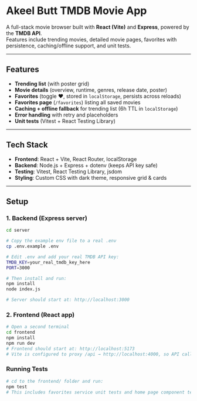 # Akeel Butt TMDB Movie App

A full-stack movie browser built with **React (Vite)** and **Express**, powered by the **TMDB API**.  
Features include trending movies, detailed movie pages, favorites with persistence, caching/offline support, and unit tests.

---

## Features
- **Trending list** (with poster grid)
- **Movie details** (overview, runtime, genres, release date, poster)
- **Favorites** (toggle ♥, stored in `localStorage`, persists across reloads)
- **Favorites page** (`/favorites`) listing all saved movies
- **Caching + offline fallback** for trending list (6h TTL in `localStorage`)
- **Error handling** with retry and placeholders
- **Unit tests** (Vitest + React Testing Library)

---

## Tech Stack
- **Frontend**: React + Vite, React Router, localStorage
- **Backend**: Node.js + Express + dotenv (keeps API key safe)
- **Testing**: Vitest, React Testing Library, jsdom
- **Styling**: Custom CSS with dark theme, responsive grid & cards

---

## Setup

### 1. Backend (Express server)
```bash
cd server

# Copy the example env file to a real .env
cp .env.example .env

# Edit .env and add your real TMDB API key:
TMDB_KEY=your_real_tmdb_key_here
PORT=3000

# Then install and run:
npm install
node index.js

# Server should start at: http://localhost:3000
```

### 2. Frontend (React app)
```bash
# Open a second terminal
cd frontend
npm install
npm run dev
# Frontend should start at: http://localhost:5173
# Vite is configured to proxy /api → http://localhost:4000, so API calls work.

```

### Running Tests
```bash
# cd to the frontend/ folder and run:
npm test
# This includes favorites service unit tests and home page component tests.
```
